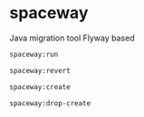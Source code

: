 # spaceway
Java migration tool Flyway based

```bash
spaceway:run
```

```bash
spaceway:revert
```

```bash
spaceway:create
```

```bash
spaceway:drop-create
```